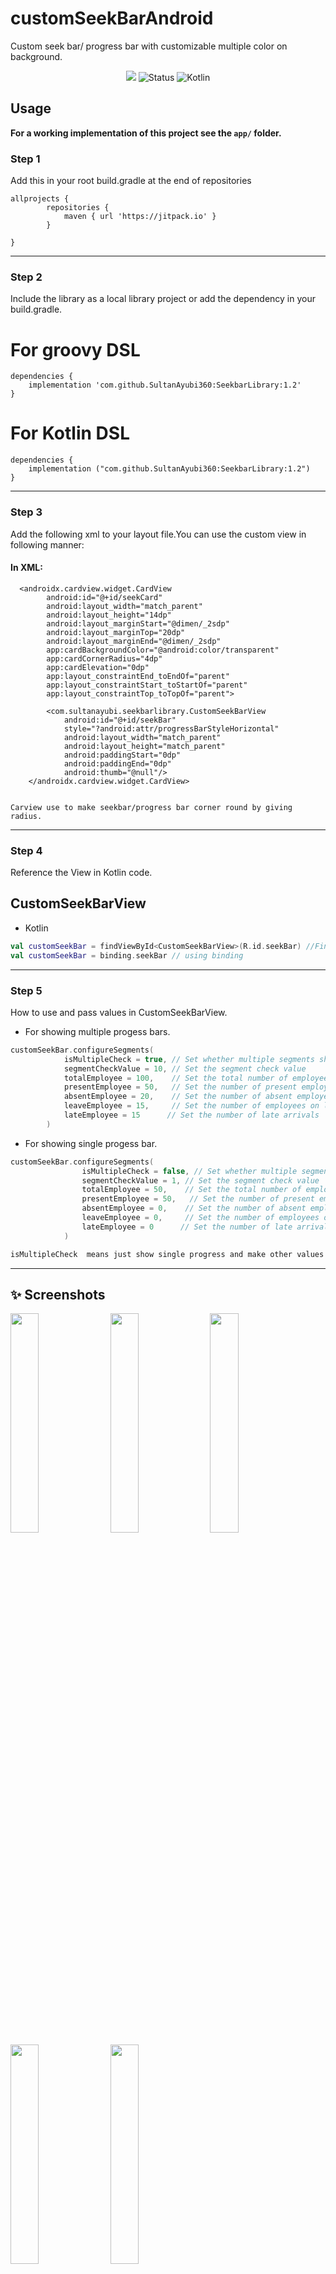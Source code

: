 # customSeekBarAndroid
Custom seek bar/ progress bar with customizable multiple color on background.

<div align="center">
	
[![](https://jitpack.io/v/SultanAyubi360/SeekbarLibrary.svg)](https://jitpack.io/#SultanAyubi360/SeekbarLibrary)
![Status](https://img.shields.io/badge/Status-Active-brightgreen)  ![Kotlin](https://img.shields.io/badge/Kotlin-100%25-brightgreen)

</div>

## Usage

**For a working implementation of this project see the `app/` folder.**

### Step 1

Add this in your root build.gradle at the end of repositories
```
allprojects {
		repositories {
			maven { url 'https://jitpack.io' }
		}
     
}
```
---
### Step 2

Include the library as a local library project or add the dependency in your build.gradle.

# For groovy DSL

```
dependencies {
    implementation 'com.github.SultanAyubi360:SeekbarLibrary:1.2'
}
```

# For Kotlin DSL


```
dependencies {
    implementation ("com.github.SultanAyubi360:SeekbarLibrary:1.2")
}
```

---
### Step 3

Add the following xml to your layout file.You can use the custom view in following manner:

#### In XML:

```
  <androidx.cardview.widget.CardView
        android:id="@+id/seekCard"
        android:layout_width="match_parent"
        android:layout_height="14dp"
        android:layout_marginStart="@dimen/_2sdp"
        android:layout_marginTop="20dp"
        android:layout_marginEnd="@dimen/_2sdp"
        app:cardBackgroundColor="@android:color/transparent"
        app:cardCornerRadius="4dp"
        app:cardElevation="0dp"
        app:layout_constraintEnd_toEndOf="parent"
        app:layout_constraintStart_toStartOf="parent"
        app:layout_constraintTop_toTopOf="parent">

        <com.sultanayubi.seekbarlibrary.CustomSeekBarView
            android:id="@+id/seekBar"
            style="?android:attr/progressBarStyleHorizontal"
            android:layout_width="match_parent"
            android:layout_height="match_parent"
            android:paddingStart="0dp"
            android:paddingEnd="0dp"
            android:thumb="@null"/>
    </androidx.cardview.widget.CardView>


Carview use to make seekbar/progress bar corner round by giving radius. 
```
---
### Step 4

Reference the View in Kotlin code.

  ## CustomSeekBarView
* Kotlin
```kotlin
val customSeekBar = findViewById<CustomSeekBarView>(R.id.seekBar) //Find View By Id
val customSeekBar = binding.seekBar // using binding

```
---

### Step 5
How to use and pass values in CustomSeekBarView.
  
* For showing multiple progess bars.
```kotlin
customSeekBar.configureSegments(
            isMultipleCheck = true, // Set whether multiple segments should be checked
            segmentCheckValue = 10, // Set the segment check value
            totalEmployee = 100,    // Set the total number of employees
            presentEmployee = 50,   // Set the number of present employees
            absentEmployee = 20,    // Set the number of absent employees
            leaveEmployee = 15,     // Set the number of employees on leave
            lateEmployee = 15      // Set the number of late arrivals
        )

```

* For showing single progess bar.
```kotlin
customSeekBar.configureSegments(
                isMultipleCheck = false, // Set whether multiple segments should be checked
                segmentCheckValue = 1, // Set the segment check value
                totalEmployee = 50,    // Set the total number of employees
                presentEmployee = 50,   // Set the number of present employees
                absentEmployee = 0,    // Set the number of absent employees
                leaveEmployee = 0,     // Set the number of employees on leave
                lateEmployee = 0      // Set the number of late arrivals
            )

isMultipleCheck  means just show single progress and make other values 0 to not show.If any progress have zero value it will not show progress bar.
```
---

## ✨ Screenshots

<kbd>
  <img src="https://i.ibb.co/s51m1nV/screenshot1.png" width=30% height=30%/>
  <img src="https://i.ibb.co/mFvQv4T/screenshot3.png" width=30% height=30%/>
  <img src="https://i.ibb.co/gT8BVyq/screenshot4.png" width=30% height=30%/>
  <img src="https://i.ibb.co/Y7XvTWQ/screenshot5.png" width=30% height=30%/>
  <img src="https://i.ibb.co/ZfspXPh/screenshot2.png" width=30% height=30%/>
  
</kbd>


## OverView:
* **isMultipleCheck**: This is use for whether to show multiple progress bar just do true otherwise for single false.
* **segmentCheckValue**: If progress has value less then given segment it not show the value on progress so it not cut off.
* **presentEmployee**: show present employees using green color.
* **absentEmployee**: show absent employees using red color.
* **leaveEmployee**: show leave employees using sky bue color.
* **lateEmployee**: show late employees using yellow color.
  

## Find this library useful? :heart:

However, if you get some profit from this or just want to encourage me to continue creating stuff, there are few ways you can do it. :coffee: :hamburger: :fries: :apple:

Support it by joining stargazers to this. ⭐

Also, [follow me on GitHub](https://github.com/SultanAyubi360) for my next creations! 🤩

